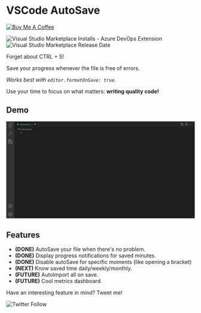 # VSCode AutoSave
<a href="https://www.buymeacoffee.com/codista" target="_blank"><img src="https://cdn.buymeacoffee.com/buttons/v2/default-blue.png" alt="Buy Me A Coffee" style="height: 60px !important;width: 217px !important;" ></a>

![Visual Studio Marketplace Installs - Azure DevOps Extension](https://img.shields.io/visual-studio-marketplace/azure-devops/installs/total/codista.vscode-autosave)
![Visual Studio Marketplace Release Date](https://img.shields.io/visual-studio-marketplace/release-date/codista.vscode-autosave)

Forget about CTRL + S!

Save your progress whenever the file is free of errors.

*Works best with `editor.formatOnSave: true`.*

Use your time to focus on what matters: **writing quality code!**

## Demo
![demo](https://github.com/CB0rghi/vscode-autosave-ext/raw/main/demo.gif)


## Features
* **(DONE)** AutoSave your file when there's no problem.  
* **(DONE)** Display progress notifications for saved minutes.
* **(DONE)** Disable autoSave for specific moments (like opening a bracket)
* **(NEXT)** Know saved time daily/weekly/monthly.  
* **(FUTURE)** AutoImport all on save.  
* **(FUTURE)** Cool metrics dashboard.

Have an interesting feature in mind? Tweet me!

![Twitter Follow](https://img.shields.io/twitter/follow/ocodista?style=social)
